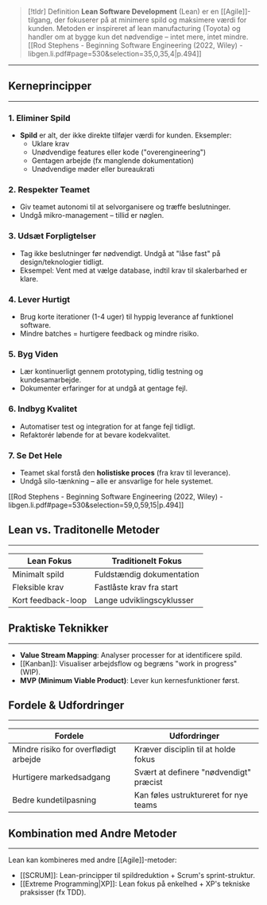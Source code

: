 
>[!tldr] Definition
**Lean Software Development** (Lean) er en [[Agile]]-tilgang, der fokuserer på at minimere spild og maksimere værdi for kunden. Metoden er inspireret af lean manufacturing (Toyota) og handler om at bygge kun det nødvendige – intet mere, intet mindre.
[[Rod Stephens - Beginning Software Engineering (2022, Wiley) - libgen.li.pdf#page=530&selection=35,0,35,4|p.494]]

---

## Kerneprincipper
---
### 1. Eliminer Spild
- **Spild** er alt, der ikke direkte tilføjer værdi for kunden. 
Eksempler:  
  - Uklare krav  
  - Unødvendige features eller kode ("overengineering")  
  - Gentagen arbejde (fx manglende dokumentation)  
  - Unødvendige møder eller bureaukrati  

### 2. Respekter Teamet
- Giv teamet autonomi til at selvorganisere og træffe beslutninger.  
- Undgå mikro-management – tillid er nøglen.

### 3. Udsæt Forpligtelser
- Tag ikke beslutninger før nødvendigt. Undgå at "låse fast" på design/teknologier tidligt.  
- Eksempel: Vent med at vælge database, indtil krav til skalerbarhed er klare.

### 4. Lever Hurtigt
- Brug korte iterationer (1-4 uger) til hyppig leverance af funktionel software.  
- Mindre batches = hurtigere feedback og mindre risiko.

### 5. Byg Viden
- Lær kontinuerligt gennem prototyping, tidlig testning og kundesamarbejde.  
- Dokumenter erfaringer for at undgå at gentage fejl.

### 6. Indbyg Kvalitet
- Automatiser test og integration for at fange fejl tidligt.  
- Refaktorér løbende for at bevare kodekvalitet.

### 7. Se Det Hele
- Teamet skal forstå den **holistiske proces** (fra krav til leverance).  
- Undgå silo-tænkning – alle er ansvarlige for hele systemet.

[[Rod Stephens - Beginning Software Engineering (2022, Wiley) - libgen.li.pdf#page=530&selection=59,0,59,15|p.494]]
## Lean vs. Traditonelle Metoder
---

| **Lean Fokus**                | **Traditionelt Fokus**          |
|-------------------------------|----------------------------------|
| Minimalt spild                | Fuldstændig dokumentation       |
| Fleksible krav                | Fastlåste krav fra start        |
| Kort feedback-loop            | Lange udviklingscyklusser       |


## Praktiske Teknikker
---
- **Value Stream Mapping**: Analyser processer for at identificere spild.  
- [[Kanban]]: Visualiser arbejdsflow og begræns "work in progress" (WIP).  
- **MVP (Minimum Viable Product)**: Lever kun kernesfunktioner først.


## Fordele & Udfordringer
---

| **Fordele**                          | **Udfordringer**                          |
|---------------------------------------|--------------------------------------------|
| Mindre risiko for overflødigt arbejde | Kræver disciplin til at holde fokus        |
| Hurtigere markedsadgang               | Svært at definere "nødvendigt" præcist     |
| Bedre kundetilpasning                 | Kan føles ustruktureret for nye teams      |

## Kombination med Andre Metoder
---
Lean kan kombineres med andre [[Agile]]-metoder:  
- [[SCRUM]]: Lean-principper til spildreduktion + Scrum's sprint-struktur.  
- [[Extreme Programming|XP]]: Lean fokus på enkelhed + XP's tekniske praksisser (fx TDD).  